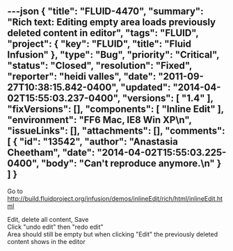 ---json
{
  "title": "FLUID-4470",
  "summary": "Rich text: Editing empty area loads previously deleted content in editor",
  "tags": "FLUID",
  "project": {
    "key": "FLUID",
    "title": "Fluid Infusion"
  },
  "type": "Bug",
  "priority": "Critical",
  "status": "Closed",
  "resolution": "Fixed",
  "reporter": "heidi valles",
  "date": "2011-09-27T10:38:15.842-0400",
  "updated": "2014-04-02T15:55:03.237-0400",
  "versions": [
    "1.4"
  ],
  "fixVersions": [],
  "components": [
    "Inline Edit"
  ],
  "environment": "FF6 Mac, IE8 Win XP\n",
  "issueLinks": [],
  "attachments": [],
  "comments": [
    {
      "id": "13542",
      "author": "Anastasia Cheetham",
      "date": "2014-04-02T15:55:03.225-0400",
      "body": "Can't reproduce anymore.\n"
    }
  ]
}
---
Go to <http://build.fluidproject.org/infusion/demos/inlineEdit/rich/html/inlineEdit.html>

Edit, delete all content, Save\
Click "undo edit" then "redo edit"\
Area should still be empty but when clicking "Edit" the previously deleted content shows in the editor

        